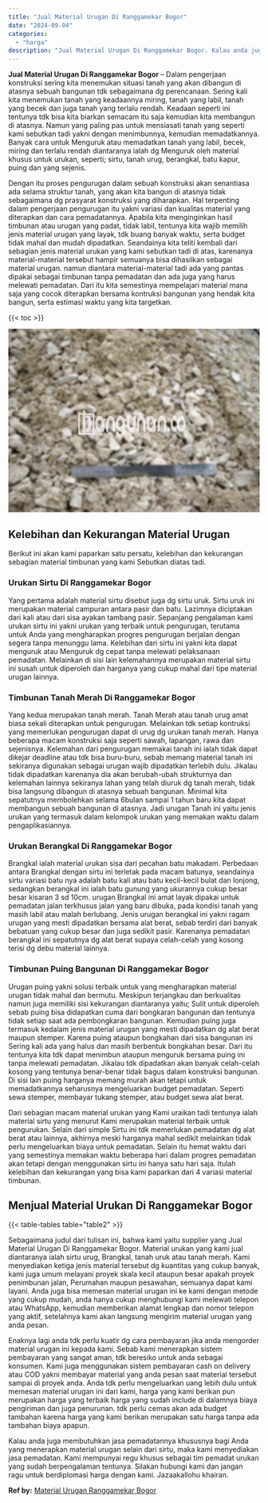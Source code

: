 ```yaml
---
title: "Jual Material Urugan Di Ranggamekar Bogor"
date: "2024-09-04"
categories: 
  - "harga"
description: "Jual Material Urugan Di Ranggamekar Bogor. Kalau anda juga membutuhkan jasa pemadatannya khususnya bagi Anda yang menerapkan material urugan selain dari sirt..."
---
```


**Jual Material Urugan Di Ranggamekar Bogor** – Dalam pengerjaan konstruksi sering kita menemukan situasi tanah yang akan dibangun di atasnya sebuah bangunan tdk sebagaimana dg perencanaan. Sering kali kita menemukan tanah yang keadaannya miring, tanah yang labil, tanah yang becek dan juga tanah yang terlalu rendah. Keadaan seperti ini tentunya tdk bisa kita biarkan semacam itu saja kemudian kita membangun di atasnya. Namun yang paling pas untuk mensiasati tanah yang seperti kami sebutkan tadi yakni dengan menimbunnya, kemudian memadatkannya. Banyak cara untuk Menguruk atau memadatkan tanah yang labil, becek, miring dan terlalu rendah diantaranya ialah dg Menguruk oleh material khusus untuk urukan, seperti; sirtu, tanah urug, berangkal, batu kapur, puing dan yang sejenis.

Dengan itu proses pengurugan dalam sebuah konstruksi akan senantiasa ada selama struktur tanah, yang akan kita bangun di atasnya tidak sebagaimana dg prasyarat konstruksi yang diharapkan. Hal terpenting dalam pengerjaan pengurugan itu yakni variasi dan kualitas material yang diterapkan dan cara pemadatannya. Apabila kita menginginkan hasil timbunan atau urugan yang padat, tidak labil, tentunya kita wajib memilih jenis material urugan yang layak, tdk buang banyak waktu, serta budget tidak mahal dan mudah dipadatkan. Seandainya kita teliti kembali dari sebagian jenis material urukan yang kami sebutkan tadi di atas, karenanya material-material tersebut hampir semuanya bisa dihasilkan sebagai material urugan. namun diantara material-material tadi ada yang pantas dipakai sebagai timbunan tanpa pemadatan dan ada juga yang harus melewati pemadatan. Dari itu kita semestinya mempelajari material mana saja yang cocok diterapkan bersama kontruksi bangunan yang hendak kita bangun, serta estimasi waktu yang kita targetkan.

{{< toc >}}

![Jual Material Urugan Di Ranggamekar Bogor](/images/jual-urugan-04.png)

## Kelebihan dan Kekurangan Material Urugan

Berikut ini akan kami paparkan satu persatu, kelebihan dan kekurangan sebagian material timbunan yang kami Sebutkan diatas tadi.

### Urukan Sirtu Di Ranggamekar Bogor

Yang pertama adalah material sirtu disebut juga dg sirtu uruk. Sirtu uruk ini merupakan material campuran antara pasir dan batu. Lazimnya diciptakan dari kali atau dari sisa ayakan tambang pasir. Sepanjang pengalaman kami urukan sirtu ini yakni urukan yang terbaik untuk pengurugan, terutama untuk Anda yang mengharapkan progres pengurugan berjalan dengan segera tanpa menunggu lama. Kelebihan dari sirtu ini yakni kita dapat menguruk atau Menguruk dg cepat tanpa melewati pelaksanaan pemadatan. Melainkan di sisi lain kelemahannya merupakan material sirtu ini susah untuk diperoleh dan harganya yang cukup mahal dari tipe material urugan lainnya.

### Timbunan Tanah Merah Di Ranggamekar Bogor

Yang kedua merupakan tanah merah. Tanah Merah atau tanah urug amat biasa sekali diterapkan untuk pengurugan. Melainkan tdk setiap kontruksi yang memerlukan pengurugan dapat di urug dg urukan tanah merah. Hanya beberapa macam konstruksi saja seperti sawah, lapangan, rawa dan sejenisnya. Kelemahan dari pengurugan memakai tanah ini ialah tidak dapat dikejar deadline atau tdk bisa buru-buru, sebab memang material tanah ini sekiranya digunakan sebagai urugan wajib dipadatkan terlebih dulu. Jikalau tidak dipadatkan karenanya dia akan berubah-ubah strukturnya dan kelemahan lainnya sekiranya lahan yang telah diuruk dg tanah merah, tidak bisa langsung dibangun di atasnya sebuah bangunan. Minimal kita sepatutnya membolehkan selama 6bulan sampai 1 tahun baru kita dapat membangun sebuah bangunan di atasnya. Jadi urugan Tanah ini yaitu jenis urukan yang termasuk dalam kelompok urukan yang memakan waktu dalam pengaplikasiannya.

### Urukan Berangkal Di Ranggamekar Bogor

Brangkal ialah material urukan sisa dari pecahan batu makadam. Perbedaan antara Brangkal dengan sirtu ini terletak pada macam batunya, seandainya sirtu variasi batu nya adalah batu kali atau batu kecil-kecil bulat dan lonjong, sedangkan berangkal ini ialah batu gunung yang ukurannya cukup besar besar kisaran 3 sd 10cm. urugan Brangkal ini amat layak dipakai untuk pemadatan jalan terkhusus jalan yang baru dibuka, pada kondisi tanah yang masih labil atau malah berlubang. Jenis urugan berangkal ini yakni ragam urugan yang mesti dipadatkan bersama alat berat, sebab terdiri dari banyak bebatuan yang cukup besar dan juga sedikit pasir. Karenanya pemadatan berangkal ini sepatutnya dg alat berat supaya celah-celah yang kosong terisi dg debu material lainnya.

### Timbunan Puing Bangunan Di Ranggamekar Bogor

Urugan puing yakni solusi terbaik untuk yang mengharapkan material urugan tidak mahal dan bermutu. Meskipun terjangkau dan berkualitas namun juga memiliki sisi kekurangan diantaranya yaitu; Sulit untuk diperoleh sebab puing bisa didapatkan cuma dari bongkaran bangunan dan tentunya tidak setiap saat ada pembongkaran bangunan. Kemudian puing juga termasuk kedalam jenis material urugan yang mesti dipadatkan dg alat berat maupun stemper. Karena puing ataupun bongkahan dari sisa bangunan ini Sering kali ada yang halus dan masih berbentuk bongkahan besar. Dari itu tentunya kita tdk dapat menimbun ataupun menguruk bersama puing ini tanpa melewati pemadatan. Jikalau tdk dipadatkan akan banyak celah-celah kosong yang tentunya benar-benar tidak bagus dalam konstruksi bangunan. Di sisi lain puing harganya memang murah akan tetapi untuk memadatkannya seharusnya mengeluarkan budget pemadatan. Seperti sewa stemper, membayar tukang stemper, atau budget sewa alat berat.

Dari sebagian macam material urukan yang Kami uraikan tadi tentunya ialah material sirtu yang menurut Kami merupakan material terbaik untuk pengurukan. Selain dari simple Sirtu ini tdk memerlukan pemadatan dg alat berat atau lainnya, akhirnya meski harganya mahal sedikit melainkan tidak perlu mengeluarkan biaya untuk pemadatan. Selain itu hemat waktu dari yang semestinya memakan waktu beberapa hari dalam progres pemadatan akan tetapi dengan menggunakan sirtu ini hanya satu hari saja. Itulah kelebihan dan kekurangan yang bisa kami paparkan dari 4 variasi material timbunan.

## Menjual Material Urukan Di Ranggamekar Bogor

{{< table-tables table="table2" >}}

Sebagaimana judul dari tulisan ini, bahwa kami yaitu supplier yang Jual Material Urugan Di Ranggamekar Bogor. Material urukan yang kami jual diantaranya ialah sirtu urug, Brangkal, tanah uruk atau tanah merah. Kami menyediakan ketiga jenis material tersebut dg kuantitas yang cukup banyak, kami juga umum melayani proyek skala kecil ataupun besar apakah proyek penimbunan jalan, Perumahan maupun pesawahan, semuanya dapat kami layani. Anda juga bisa memesan material urugan ini ke kami dengan metode yang cukup mudah, anda hanya cukup menghubungi kami melewati telepon atau WhatsApp, kemudian memberikan alamat lengkap dan nomor telepon yang aktif, setelahnya kami akan langsung mengirim material urugan yang anda pesan.

Enaknya lagi anda tdk perlu kuatir dg cara pembayaran jika anda mengorder material urugan ini kepada kami. Sebab kami menerapkan sistem pembayaran yang sangat aman, tdk beresiko untuk anda sebagai konsumen. Kami juga menggunakan sistem pembayaran cash on delivery atau COD yakni membayar material yang anda pesan saat material tersebut sampai di proyek anda. Anda tdk perlu mengeluarkan uang lebih dulu untuk memesan material urugan ini dari kami, harga yang kami berikan pun merupakan harga yang terbaik harga yang sudah include di dalamnya biaya pengiriman dan juga penurunan. tdk perlu cemas akan ada budget tambahan karena harga yang kami berikan merupakan satu harga tanpa ada tambahan biaya apapun.

Kalau anda juga membutuhkan jasa pemadatannya khususnya bagi Anda yang menerapkan material urugan selain dari sirtu, maka kami menyediakan jasa pemadatan. Kami mempunyai regu khusus sebagai tim pemadat urukan yang sudah berpengalaman tentunya. Silakan hubungi kami dan jangan ragu untuk berdiplomasi harga dengan kami. Jazaakallohu khairan.

**Ref by:** [Material Urugan Ranggamekar Bogor](https://id.wikipedia.org/wiki/Material)

